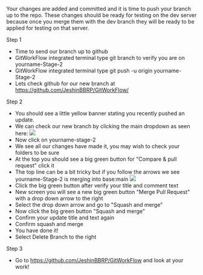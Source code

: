 Your changes are added and committed and it is time to push your branch up to the repo. These changes should be ready for testing on the dev server because once you merge them with the dev branch they will be ready to be applied for testing on that server.

Step 1
- Time to send our branch up to github
- GitWorkFlow integrated terminal type git branch to verify you are on yourname-Stage-2
- GitWorkFlow integrated terminal type git push -u origin yourname-Stage-2
- Lets check github for our new branch at https://github.com/JeshinBBRP/GitWorkFlow/

Step 2
- You should see a little yellow banner stating you recently pushed an update.
- We can check our new branch by clicking the main dropdown as seen here: <img src="https://i.imgur.com/1VDMV0k.jpg">
- Now click on yourname-stage-2
- We see all our changes have made it, you may wish to check your folders to be sure
- At the top you should see a big green button for "Compare & pull request" click it
- The top line can be a bit tricky but if you follow the arrows we see yourname-Stage-2 is merging into base:main <img src="https://i.imgur.com/X3g3EHW.jpg">
- Click the big green button after verify your title and comment text
- New screen you will see a new big green button "Merge Pull Request" with a drop down arrow to the right
- Select the drop down arrow and go to "Squash and merge"
- Now click the big green button "Squash and merge"
- Confirm your update title and text again
- Confirm squash and merge
- You have done it!
- Select Delete Branch to the right

Step 3
- Go to https://github.com/JeshinBBRP/GitWorkFlow and look at your work!